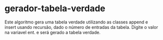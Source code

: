 # gerador-tabela-verdade
Este algoritmo gera uma tabela verdade utilizando as classes append e insert usando recursão, dado o número de entradas da tabela.
Digite o valor na variavel ent. e será gerado a tabela verdade.
